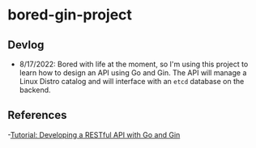 # bored-gin-project

## Devlog
- 8/17/2022: Bored with life at the moment, so I'm using this project to learn how to design an API using Go and Gin.
The API will manage a Linux Distro catalog and will interface with an `etcd` database on the backend.

## References
-[Tutorial: Developing a RESTful API with Go and Gin](https://go.dev/doc/tutorial/web-service-gin)